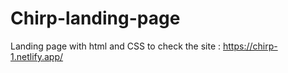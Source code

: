 # Chirp-landing-page
Landing page with html and CSS
to check the site : https://chirp-1.netlify.app/
